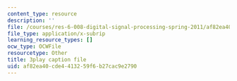 ```yaml
---
content_type: resource
description: ''
file: /courses/res-6-008-digital-signal-processing-spring-2011/af82ea40cde4413259f6b27cac9e2790_I9u15zdgJvI.srt
file_type: application/x-subrip
learning_resource_types: []
ocw_type: OCWFile
resourcetype: Other
title: 3play caption file
uid: af82ea40-cde4-4132-59f6-b27cac9e2790
---
```


